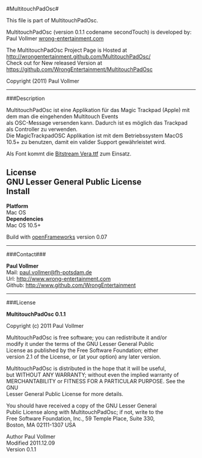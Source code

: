 #MultitouchPadOsc#
  
This file is part of MultitouchPadOsc.  
  
MultitouchPadOsc (version 0.1.1 codename secondTouch) is developed by:  
Paul Vollmer [wrong-entertainment.com](http://wrong-entertainment.com)    
  
The MultitouchPadOsc Project Page is Hosted at http://wrongentertainment.github.com/MultitouchPadOsc/  
Check out for New released Version at https://github.com/WrongEntertainment/MultitouchPadOsc  
   
Copyright (2011) Paul Vollmer 

* * *

###Description  

MultitouchPadOsc ist eine Applikation für das Magic Trackpad (Apple) mit dem man die eingehenden Multitouch Events  
als OSC-Message versenden kann. Dadurch ist es möglich das Trackpad als Controller zu verwenden.  
Die MagicTrackpadOSC Applikation ist mit dem Betriebssystem MacOS 10.5+ zu benutzen, damit ein valider Support 
gewährleistet wird.  

Als Font kommt die [Bitstream Vera.ttf](http://ftp.gnome.org/pub/GNOME/sources/ttf-bitstream-vera/1.10/) zum Einsatz.  

**License**  
GNU Lesser General Public License  
**Install**  
-  
**Platform**  
Mac OS  
**Dependencies**  
Mac OS 10.5+  

Build with [openFrameworks](http://www.openframeworks.cc) version 0.07  

* * *

###Contact###

**Paul Vollmer**  
Mail: paul.vollmer@fh-potsdam.de  
Url: http://www.wrong-entertainment.com  
Github: http://www.github.com/WrongEntertainment  

* * *

###License  

**MultitouchPadOsc 0.1.1**   
  
Copyright (c) 2011 Paul Vollmer  
  
MultitouchPadOsc is free software; you can redistribute it and/or  
modify it under the terms of the GNU Lesser General Public  
License as published by the Free Software Foundation; either  
version 2.1 of the License, or (at your option) any later version.  
  
MultitouchPadOsc is distributed in the hope that it will be useful,  
but WITHOUT ANY WARRANTY; without even the implied warranty of  
MERCHANTABILITY or FITNESS FOR A PARTICULAR PURPOSE.  See the GNU  
Lesser General Public License for more details.  
  
You should have received a copy of the GNU Lesser General  
Public License along with MultitouchPadOsc; if not, write to the  
Free Software Foundation, Inc., 59 Temple Place, Suite 330,  
Boston, MA  02111-1307  USA  
  
Author      Paul Vollmer  
Modified    2011.12.09  
Version     0.1.1
